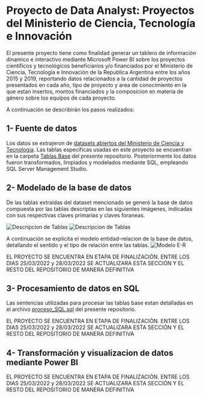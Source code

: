 # Proyecto de Data Analyst: Proyectos del Ministerio de Ciencia, Tecnología e Innovación

El presente proyecto tiene como finalidad generar un tablero de información dinamico e interactivo mediante Microsoft Power BI sobre los proyectos científicos y tecnológicos beneficiarios y/o financiados por el Ministerio de Ciencia, Tecnología e Innovación de la Republica Argentina entre los años 2015 y 2019, reportando datos relacionados a la cantidad de proyectos presentados en cada año, tipo de proyecto y area de conocimiento en la que estan insertos, montos financiados y la composicion en materia de género sobre los equipos de cada proyecto. 

A continuación se describirán los pasos realizados:

## 1- Fuente de datos
Los datos se extrajeron de [datasets abiertos del Ministerio de Ciencia y Tecnologia](https://datasets.datos.mincyt.gob.ar/dataset/proyectos-de-ciencia-tecnologia-e-innovacion). Las tablas especificas usadas en este proyecto se encuentran en la carpeta [Tablas Base](https://github.com/laut-code/Data_Analytics-Proyectos_MinCyT/tree/main/Tablas%20Base) del presente repositorio. Posteriormente
los datos fueron transformados, limpiados y modelados mediante SQL, empleando SQL Server Management Studio.

## 2- Modelado de la base de datos
De las tablas extraidas del dataset mencionado se generó la base de datos compuesta por las tablas descriptas en las siguientes imágenes, indicadas con sus respectivas claves primarias y claves foraneas.

![Descripcion de Tablas ](https://github.com/laut-code/Data_Analytics-Proyectos_MinCyT/blob/main/imagenes_readme/Tabla1.png)
![Descripcion de Tablas ](https://github.com/laut-code/Data_Analytics-Proyectos_MinCyT/blob/main/imagenes_readme/Tabla_2.png)

A continuación se explicíta el modelo entidad-relacion de la base de datos, detallando el sentido y el tipo de relación entre las tablas.
![Modelo E-R](https://github.com/laut-code/Data_Analytics-Proyectos_MinCyT/blob/main/imagenes_readme/Modelo%20E-R.png)

EL PROYECTO SE ENCUENTRA EN ETAPA DE FINALIZACIÓN. ENTRE LOS DIAS 25/03/2022 y 28/03/2022 SE ACTUALIZARA ESTA SECCIÓN Y EL RESTO DEL REPOSITORIO DE MANERA DEFINITIVA

## 3- Procesamiento de datos en SQL
Las sentencias utilizadas para procesar las tablas base estan detalladas en el archivo [proceso_SQL.sql](/proceso_SQL.sql) del presente repositorio.

EL PROYECTO SE ENCUENTRA EN ETAPA DE FINALIZACIÓN. ENTRE LOS DIAS 25/03/2022 y 28/03/2022 SE ACTUALIZARA ESTA SECCIÓN Y EL RESTO DEL REPOSITORIO DE MANERA DEFINITIVA

## 4- Transformación y visualizacion de datos mediante Power BI
EL PROYECTO SE ENCUENTRA EN ETAPA DE FINALIZACIÓN. ENTRE LOS DIAS 25/03/2022 y 28/03/2022 SE ACTUALIZARA ESTA SECCIÓN Y EL RESTO DEL REPOSITORIO DE MANERA DEFINITIVA





